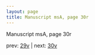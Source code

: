 ```yaml
---
layout: page
title: Manuscript msA, page 30r
---
```


Manuscript msA, page 30r

prev:  [29v](../29v) | next:  [30v](../30v)